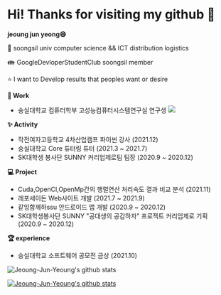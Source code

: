 # Hi! Thanks for visiting my github 👋

**jeoung jun yeong😄** 


🏫 soongsil univ computer science && ICT distribution logistics


👪 GoogleDevloperStudentClub soongsil member 


⭐ I want to Develop results that peoples want or desire


**🔭 Work**

- 숭실대학교 컴퓨터학부 고성능컴퓨터시스템연구실 연구생   <a href="https://sites.google.com/view/hpcs-ssu" target="_blank"><img src="https://img.shields.io/badge/Lab-FA8072?style=flat&logo=webcomponents.org&logoColor=000000"/></a>


**✨ Activity**

- 작전여자고등학교 4차산업캠프 파이썬 강사 (2021.12)
- 숭실대학교 Core 튜터링 튜터 (2021.3 ~ 2021.7)
- SK대학생 봉사단 SUNNY 커리업제로팀 팀장 (2020.9 ~ 2020.12)


**💻 Project**

- Cuda,OpenCl,OpenMp간의 행렬연산 처리속도 결과 비교 분석 (2021.11)
- 레포세이돈 Web사이트 개발 (2021.7 ~ 2021.9)
- 같잉함께하ssu 안드로이드 앱 개발 (2020.9 ~ 2020.12)
- SK대학생봉사단 SUNNY "공대생의 공감하자" 프로젝트 커리업제로 기획 (2020.9 ~ 2020.12)

**🏆 experience**
- 숭실대학교 소프트웨어 공모전 금상 (2021.10)


![Jeoung-Jun-Yeoung's github stats](https://github-readme-stats.vercel.app/api?username=Jeoung-Jun-Yeoung&show_icons=true)

[![Jeoung-Jun-Yeoung's github stats](https://github-readme-stats.vercel.app/api/top-langs/?username=Jeoung-Jun-Yeoung&show_icons=true&hide_border=true&title_color=004386&icon_color=004386&layout=compact)](https://github.com/Jeoung-Jun-Yeoung)

<!--
**Jeoung-Jun-Yeoung/Jeoung-Jun-Yeoung** is a ✨ _special_ ✨ repository because its `README.md` (this file) appears on your GitHub profile.

Here are some ideas to get you started:

- 🔭 I’m currently working on ...
- 🌱 I’m currently learning ...
- 👯 I’m looking to collaborate on ...
- 🤔 I’m looking for help with ...
- 💬 Ask me about ...
- 📫 How to reach me: ...
- 😄 Pronouns: ...
- ⚡ Fun fact: ...
-->
